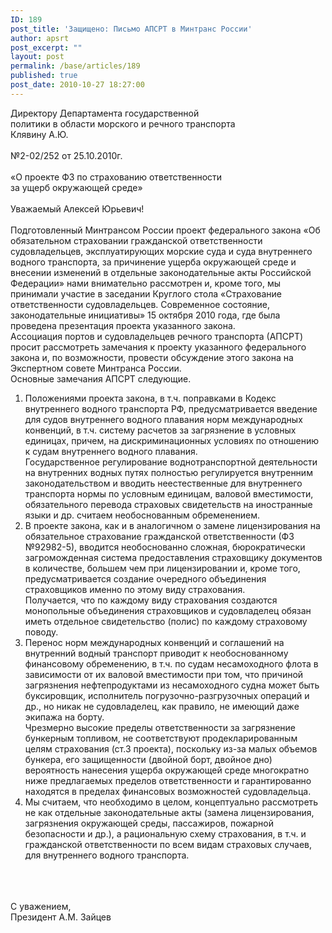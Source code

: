 ```yaml
---
ID: 189
post_title: 'Защищено: Письмо АПСРТ в Минтранс России'
author: apsrt
post_excerpt: ""
layout: post
permalink: /base/articles/189
published: true
post_date: 2010-10-27 18:27:00
---
```

Директору Департамента государственной <br />
 политики в области морского и речного транспорта<br />
Клявину А.Ю. <br />
<br />
№2-02/252 от 25.10.2010г. <br />
<br />
«О проекте ФЗ по страхованию ответственности <br />
за ущерб окружающей среде»<br />
<br />
Уважаемый Алексей Юрьевич!<br />
<br />
Подготовленный Минтрансом России проект федерального закона «Об обязательном  страховании гражданской ответственности судовладельцев, эксплуатирующих морские суда и суда внутреннего водного транспорта, за причинение ущерба окружающей среде и внесении изменений в отдельные  законодательные акты Российской Федерации» нами внимательно рассмотрен и, кроме того,  мы принимали  участие в заседании Круглого стола «Страхование ответственности судовладельцев. Современное  состояние, законодательные инициативы» 15 октября 2010 года, где была проведена презентация проекта указанного закона.<br />
Ассоциация портов и судовладельцев речного транспорта (АПСРТ) просит рассмотреть  замечания к проекту указанного федерального закона и, по возможности, провести обсуждение этого закона на Экспертном совете Минтранса России.<br />
Основные замечания АПСРТ следующие.<br />
1.	Положениями проекта закона, в т.ч. поправками в Кодекс внутреннего  водного транспорта РФ, предусматривается  введение для судов внутреннего водного  плавания  норм  международных  конвенций, в т.ч. систему расчетов за  загрязнение в условных единицах, причем, на  дискриминационных условиях по отношению к судам внутреннего водного плавания.<br />
Государственное регулирование воднотранспортной деятельности на внутренних водных путях полностью регулируется  внутренним законодательством и вводить неестественные для внутреннего транспорта нормы по  условным единицам, валовой  вместимости, обязательного  перевода страховых  свидетельств на иностранные языки и др. считаем необоснованным обременением.<br />
2.	В проекте закона, как и в аналогичном о замене лицензирования на обязательное  страхование гражданской ответственности (ФЗ №92982-5), вводится  необоснованно сложная, бюрократически загроможденная система предоставления страховщику документов в количестве, большем чем при  лицензировании и, кроме того,  предусматривается создание очередного объединения страховщиков именно по этому виду страхования.<br />
Получается, что по каждому виду страхования создаются монопольные объединения страховщиков и судовладелец обязан иметь  отдельное свидетельство (полис) по каждому страховому поводу.<br />
3.  Перенос норм международных конвенций и соглашений на внутренний водный транспорт приводит к необоснованному финансовому обременению, в т.ч.  по  судам  несамоходного флота в зависимости от их валовой вместимости при том, что  причиной загрязнения  нефтепродуктами из несамоходного судна может быть  буксировщик,  исполнитель погрузочно-разгрузочных операций и др., но никак не судовладелец, как правило, не имеющий даже экипажа на борту. <br />
Чрезмерно высокие пределы ответственности за загрязнение бункерным топливом, не соответствуют продекларированным целям страхования (ст.3 проекта), поскольку из-за малых объемов бункера, его  защищенности (двойной борт, двойное дно) вероятность нанесения ущерба окружающей  среде многократно ниже  предлагаемых пределов ответственности и гарантированно находятся в пределах финансовых возможностей судовладельца.<br />
3.	Мы считаем,  что необходимо в целом, концептуально рассмотреть не как отдельные законодательные акты (замена лицензирования, загрязнения окружающей среды, пассажиров, пожарной безопасности и др.),  а рациональную схему страхования, в т.ч. и гражданской ответственности по всем видам страховых случаев, для внутреннего водного транспорта.<br />
<br />
<br />
<br />
С уважением, <br />
Президент                                                                                 А.М. Зайцев